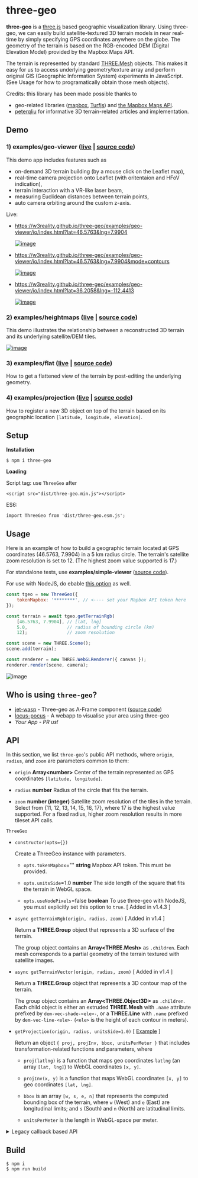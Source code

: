 # three-geo

**three-geo** is a [three.js](https://github.com/mrdoob/three.js) based geographic visualization library. Using three-geo, we can easily build satellite-textured 3D terrain models in near real-time by simply specifying GPS coordinates anywhere on the globe. The geometry of the terrain is based on the RGB-encoded DEM (Digital Elevation Model) provided by the Mapbox Maps API.

The terrain is represented by standard [THREE.Mesh](https://threejs.org/docs/#api/en/objects/Mesh) objects. This makes it easy for us to access underlying geometry/texture array and perform original GIS (Geographic Information System) experiments in JavaScript. (See Usage for how to programatically obtain those mesh objects).

Credits: this library has been made possible thanks to

- geo-related libraries ([mapbox](https://github.com/mapbox), [Turfjs](https://github.com/Turfjs/turf)) and [the Mapbox Maps API](https://www.mapbox.com/api-documentation/#maps).
- [peterqliu](https://github.com/peterqliu) for informative 3D terrain-related articles and implementation.

## Demo

### 1) examples/geo-viewer ([live](https://w3reality.github.io/three-geo/examples/geo-viewer/io/index.html) | [source code](https://github.com/w3reality/three-geo/tree/master/examples/geo-viewer))

This demo app includes features such as

- on-demand 3D terrain building (by a mouse click on the Leaflet map),
- real-time camera projection onto Leaflet (with oritentaion and HFoV indication),
- terrain interaction with a VR-like laser beam,
- measuring Euclidean distances between terrain points,
- auto camera orbiting around the custom z-axis.

Live:

- <https://w3reality.github.io/three-geo/examples/geo-viewer/io/index.html?lat=46.5763&lng=7.9904>

  [![image](https://w3reality.github.io/three-geo/examples/img/5.jpg)](https://w3reality.github.io/three-geo/examples/geo-viewer/io/index.html?lat=46.5763&lng=7.9904&title=Eiger)

- <https://w3reality.github.io/three-geo/examples/geo-viewer/io/index.html?lat=46.5763&lng=7.9904&mode=contours>

  [![image](https://w3reality.github.io/three-geo/examples/img/eiger-contours-100m.png)](https://w3reality.github.io/three-geo/examples/geo-viewer/io/index.html?lat=46.5763&lng=7.9904&mode=contours&title=Eiger)

- <https://w3reality.github.io/three-geo/examples/geo-viewer/io/index.html?lat=36.2058&lng=-112.4413>

  [![image](https://w3reality.github.io/three-geo/examples/img/2.jpg)](https://w3reality.github.io/three-geo/examples/geo-viewer/io/index.html?lat=36.2058&lng=-112.4413&title=Colorado_River)

### 2) examples/heightmaps ([live](https://w3reality.github.io/three-geo/examples/heightmaps/index.html) | [source code](https://github.com/w3reality/three-geo/tree/master/examples/heightmaps))

This demo illustrates the relationship between a reconstructed 3D terrain and its underlying satellite/DEM tiles.

[![image](https://w3reality.github.io/three-geo/examples/img/heightmap-demo-2.jpg)](https://w3reality.github.io/three-geo/examples/heightmaps/index.html)

### 3) examples/flat ([live](https://w3reality.github.io/three-geo/examples/flat/index.html) | [source code](https://github.com/w3reality/three-geo/tree/master/examples/flat/index.html))

How to get a flattened view of the terrain by post-editing the underlying geometry.

### <a name="ex-proj"></a>4) examples/projection ([live](https://w3reality.github.io/three-geo/examples/projection/index.html) | [source code](https://github.com/w3reality/three-geo/tree/master/examples/projection/index.html))

How to register a new 3D object on top of the terrain based on its geographic location `[latitude, longitude, elevation]`.

## Setup

**Installation**

```
$ npm i three-geo
```

**Loading**

Script tag: use `ThreeGeo` after

```
<script src="dist/three-geo.min.js"></script>
```

ES6:

```
import ThreeGeo from 'dist/three-geo.esm.js';
```

## Usage

Here is an example of how to build a geographic terrain located at GPS coordinates (46.5763, 7.9904) in a 5 km radius circle. The terrain's satellite zoom resolution is set to 12. (The highest zoom value supported is 17.)

For standalone tests, use **examples/simple-viewer** ([source code](https://github.com/w3reality/three-geo/tree/master/examples/simple-viewer)).

For use with NodeJS, do ebable [this option](#note-nodejs) as well.

```js
const tgeo = new ThreeGeo({
    tokenMapbox: '********', // <---- set your Mapbox API token here
});

const terrain = await tgeo.getTerrainRgb(
    [46.5763, 7.9904], // [lat, lng]
    5.0,               // radius of bounding circle (km)
    12);               // zoom resolution

const scene = new THREE.Scene();
scene.add(terrain);

const renderer = new THREE.WebGLRenderer({ canvas });
renderer.render(scene, camera);
```

![image](https://w3reality.github.io/three-geo/examples/img/1.jpg)

## Who is using `three-geo`?

- [jet-wasp](https://jet-wasp.glitch.me/) - Three-geo as A-Frame component ([source code](https://glitch.com/edit/#!/jet-wasp))
- [locus-pocus](https://locus-pocus.io/) - A webapp to visualise your area using three-geo
- *Your App* - *PR us!*

## API

In this section, we list `three-geo`'s public API methods, where `origin`, `radius`, and `zoom` are parameters common to them:

  - `origin` **Array\<number\>** Center of the terrain represented as GPS coordinates `[latitude, longitude]`.

  - `radius` **number** Radius of the circle that fits the terrain.

  - `zoom` **number (integer)** Satellite zoom resolution of the tiles in the terrain. Select from {11, 12, 13, 14, 15, 16, 17}, where 17 is the highest value supported. For a fixed radius, higher zoom resolution results in more tileset API calls.


`ThreeGeo`

- `constructor(opts={})`

  Create a ThreeGeo instance with parameters.

  - `opts.tokenMapbox`=\"\" **string** Mapbox API token. This must be provided.

  - `opts.unitsSide`=1.0 **number** The side length of the square that fits the terrain in WebGL space.

  - `opts.useNodePixels`=false **boolean** <a name="note-nodejs"></a>To use three-geo with NodeJS, you must explicitly set this option to `true`. [ Added in v1.4.3 ]

- `async getTerrainRgb(origin, radius, zoom)` [ Added in v1.4 ]

  Return a **THREE.Group** object that represents a 3D surface of the terrain.

  The group object contains an **Array\<THREE.Mesh\>** as `.children`. Each mesh corresponds to a partial geometry of the terrain textured with satellite images.

- `async getTerrainVector(origin, radius, zoom)` [ Added in v1.4 ]

  Return a **THREE.Group** object that represents a 3D contour map of the terrain.

  The group object contains an **Array\<THREE.Object3D\>** as `.children`. Each child object is either an extruded **THREE.Mesh** with `.name` attribute prefixed by `dem-vec-shade-<ele>-`, or a **THREE.Line** with `.name` prefixed by `dem-vec-line-<ele>-` (`<ele>` is the height of each contour in meters).

- `getProjection(origin, radius, unitsSide=1.0)` [ [Example](#ex-proj) ]

  Return an object `{ proj, projInv, bbox, unitsPerMeter }` that includes transformation-related functions and parameters, where

  - `proj(latlng)` is a function that maps geo coordinates `latlng` (an array `[lat, lng]`) to WebGL coordinates `[x, y]`.

  - `projInv(x, y)` is a function that maps WebGL coordinates `[x, y]` to geo coordinates `[lat, lng]`.

  - `bbox` is an array `[w, s, e, n]` that represents the computed bounding box of the terrain, where `w` (West) and `e` (East) are longitudinal limits; and `s` (South) and `n` (North) are latitudinal limits.

  - `unitsPerMeter` is the length in WebGL-space per meter.

<p><details>
<summary>Legacy callback based API</summary>

- `getTerrain(origin, radius, zoom, callbacks={})`

  - `callbacks.onRgbDem` **function (meshes) {}** Implement this to request the geometry of the terrain. Called when the entire terrain\'s geometry is obtained.

    - `meshes` **Array\<THREE.Mesh\>** All the meshes belonging to the terrain.

  - `callbacks.onSatelliteMat` **function (mesh) {}** Implement this to request the satellite textures of the terrain. Called when the satellite texture of each mesh belonging to the terrain is obtained.

    - `mesh` **THREE.Mesh** One of the meshes that's part of the terrain.

  - `callbacks.onVectorDem` **function (objs) {}** Implement this to request the contour map of the terrain. Called when the contour map of the terrain is obtained.

    - `objs` **Array\<THREE.Object3D\>** Extruded meshes (**THREE.Mesh** objects with `.name` attribute prefixed by `dem-vec-shade-<ele>-`) and lines (**THREE.Line** objects with `.name` attribute prefixed by `dem-vec-line-<ele>-`), where `<ele>` is the height of each contour in meters.

</details></p>

## Build

```
$ npm i
$ npm run build
```
